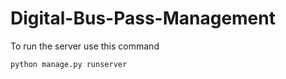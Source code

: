 # Digital-Bus-Pass-Management
To run the server use this command
```
python manage.py runserver
```
